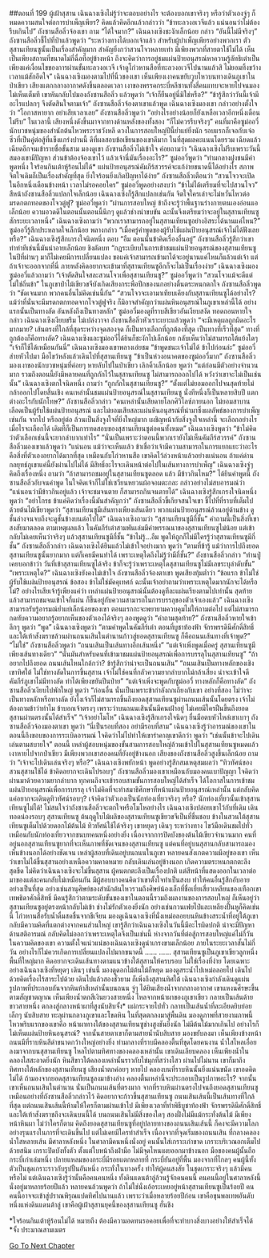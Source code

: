 ##ตอนที่ 199 ผู้เฝ้าสุสาน
เฉินฉางเซิงไม่รู้ว่าจะตอบอย่างไร จะต้องบอกเขาจริงๆ หรือว่าตัวเองจู่ๆ ก็หมดความสนใจต่อการบำเพ็ญเพียร? คิดแล้วคิดอีกแล้วกล่าวว่า “ข้าทะลวงอเวจีแล้ว แน่นอนว่าไม่ต้องรีบเกินไป”
ถังซานสือลิ่วจ้องเขา ถาม “ได้ใจมาก?”
เฉินฉางเซิงชะงักเล็กน้อย กล่าว “อันนี้ไม่มีจริงๆ”
ถังซานสือลิ่วชี้ไปที่ป่าแล้วพูดว่า “ระหว่างทางได้บอกเจ้าแล้ว สำหรับผู้บำเพ็ญเพียรอย่างพวกเรา ตัวสุสานเทียนซูนั้นเป็นเรื่องสำคัญมาก สำคัญยิ่งกว่าสวนโจวหลายเท่า มีเพียงพวกที่สายตาใช้ไม่ได้ เห็นเป็นเพียงสถานที่ขนาดไม่กี่ฉื่อที่อยู่ข้างหน้า ถึงจะคิดว่าการอยู่ชมแผ่นป้ายอนุสรณ์หาความรู้ลัทธิเต๋าเป็นเพียงแค่เงื่อนไขของการผ่านขั้นทะลวงอเวจี เจ้าดูโก่วหานสือที่ทะลวงอเวจีไปนานแล้วสิ ไม่ยอมทิ้งขว้างเวลาแม้สักอึดใจ”
เฉินฉางเซิงมองตามไปที่นิ้วของเขา เห็นเพียงเงาคนขยับวูบไหวบนทางเดินภูเขาในป่าเขียว เสียงแตกกลางอากาศดังขึ้นตลอดเวลา เงาของพรรคกระบี่หลีซานทั้งสี่คนแทบจะหายไปจนมองไม่เห็นเต็มที
เขาหันกลับไปมองถังซานสือลิ่ว แล้วพูดว่า “เจ้าก็ยืนอยู่นี่มิใช่หรือ?”
“ข้ารู้สึกว่าวันนี้เจ้ามีอะไรแปลกๆ จึงตัดสินใจตามเจ้า” ถังซานสือลิ่วจ้องตาเขาแล้วพูด
เฉินฉางเซิงมองเขา กล่าวอย่างตั้งใจว่า “โอกาสหายาก อย่าเสียเวลาเลย”
ถังซานสือลิ่วพูดว่า “อย่างไรอย่างน้อยก็ยังเหลือเวลาอีกหนึ่งเดือน ไม่รีบ”
ในเวลานี้ เสียงหนึ่งดังขึ้นมาจากทางด้านหลังของทั้งสอง “ก็ไม่ควรรีบจริงๆ”
คนที่มาคือซูม่ออวี๋ นักบวชหนุ่มของสำนักต้นไหวพระราชวังหลี ดวงในการสอบใหญ่ปีนี้ย่ำแย่ยิ่งนัก รอบแรกก็เจอกับเจ๋อซิ่วที่เป็นคู่ต่อสู้ที่แข็งแกร่งปานนี้ ดีที่ผลสอบข้อเขียนของเขาดีมาก ในที่สุดผลคะแนนโดยรวม เฉียดแล้วเฉียดอีกจนเข้ารายชื่อขั้นสาม
มองดูเขา ถังซานสือลิ่วไม่เข้าใจ ค่อยถามว่า “เฉินฉางเซิงไม่รีบเพราะวันนี้สมองเขามีปัญหา ส่วนข้าต้องจ้องเขาไว้ แล้วเจ้านี่มันเรื่องอะไร?”
ซูม่ออวี๋พูดว่า “ท่ามกลางฝูงชนมีคำพูดหนึ่ง ใจร้อนกินเต้าหู้ร้อนไม่ได้* แผ่นป้ายอนุสรณ์คัมภีร์สวรรค์จะแก้ง่ายขนาดนี้ได้อย่างไร สภาพจิตใจเดิมก็เป็นเรื่องสำคัญที่สุด ยิ่งใจร้อนยิ่งเกิดปัญหาได้ง่าย”
ถังซานสือลิ่วเตือนว่า “สวนโจวจะเปิดในอีกหนึ่งเดือนข้างหน้า เวลาไม่รอคอยใคร”
ซูม่ออวี๋พูดอย่างสงบว่า “ข้าไม่ได้เตรียมที่จะไปสวนโจว”
สีหน้าถังซานสือลิ่วแปลกใจเล็กน้อย เฉินฉางเซิงก็รู้สึกแปลกเช่นกัน จิตใจใครเล่าจะไม่หวั่นไหวต่อมรดกตกทอดของโจวตู๋ฟู?
ซูม่ออวี๋พูดว่า “ผ่านการสอบใหญ่ ข้าถึงจะรู้ว่าพื้นฐานร่างกายตนเองอ่อนแอเล็กน้อย ความอวดดีในตอนนั้นตอนนี้นึกๆ ดูแล้วช่างน่าขบขัน ฉะนั้นจึงเตรียมว่าจะอยู่ในสุสานเทียนซูสักระยะเวลาหนึ่ง”
เฉินฉางเซิงถามว่า “พวกเราสามารถอยู่ในสุสานเทียนซูอย่างอิสระได้นานแค่ไหน?”
ซูม่ออวี๋รู้สึกประหลาดใจเล็กน้อย พลางกล่าว “เมื่อครู่คำพูดของผู้รับใช้แผ่นป้ายอนุสรณ์เจ้าไม่ได้ฟังเลยหรือ?”
เฉินฉางเซิงรู้สึกเกรงใจนิดหนึ่ง ตอบ “อืม ตอนนั้นข้าคิดเรื่องอื่นอยู่”
ถังซานสือลิ่วรู้สึกว่าเขาทำท่าทีเช่นนี้มันน่าอายเล็กน้อย ชิงตัดบท “กฎระเบียบในการเข้าชมแผ่นป้ายอนุสรณ์ของสุสานเทียนซูในปีที่ผ่านๆ มาก็ไม่เคยมีการเปลี่ยนแปลง ขอแค่เจ้าสามารถเข้ามาได้จะอยู่นานแค่ไหนก็แล้วแต่เจ้า แต่ถ้าเจ้าจะออกจากที่นี่ ภายหลังคิดอยากจะเข้ามาที่สุสานเทียนซูอีกก็จะไม่เป็นเรื่องง่าย”
เฉินฉางเซิงมองซูม่ออวี๋แล้วถามว่า “เจ้าตัดสินใจสละสวนโจวเพื่อสุสานเทียนซู?”
ซูม่ออวี๋พูดว่า “สวนโจวแม้จะดีแต่ไม่ใช่ถิ่นข้า”
ในภูเขาป่าไม้เขียวขจีบังเกิดเสียงกระพือปีกของนกอย่างตื่นตระหนกตกใจ
ถังซานสือลิ่วพูดว่า “ชัดเจนมาก พวกคนอื่นไม่คิดเช่นนี้กัน”
“สวนโจวจะเอามาเทียบเคียงกับสุสานเทียนซูได้อย่างไร? แม้ว่าที่นั่นจะมีมรดกตกทอดจากโจวตู๋ฟูจริง ก็มิอาจสำคัญกว่าแผ่นหินอนุสรณ์ในภูเขาเหล่านี้ได้ อย่างแรกนั้นเป็นทางลัด อันหลังถึงเป็นทางหลัก”
ซูม่ออวี๋มองดูที่ราบสีเขียวอันเงียบสงัด ทอดถอนหายใจกล่าว
เฉินฉางเซิงเงียบขรึม ไม่เปล่งวาจา
ถังซานสือลิ่วหัวเราะเยาะแล้วพูดว่า “จะมีเหตุผลถูกผิดอะไรมากมาย? เส้นตรงที่ใกล้ที่สุดระหว่างจุดสองจุด ก็เป็นทางเลือกที่ถูกต้องที่สุด เป็นทางที่เร็วที่สุด”
ทางที่ถูกต้องก็คือทางลัด? เฉินฉางเซิงและซูม่ออวี๋ได้ยินก็ชะงักไปเล็กน้อย กลับเห็นว่าไม่สามารถโต้แย้งใดๆ
“เจ้าก็ใช้ได้เหมือนกันนี่” เฉินฉางเซิงมองเขาพลางเอ่ยชม
“ข้าพูดชนะเจ้าไม่ได้ ข้าไปก่อนล่ะ” ซูม่ออวี๋ส่ายหัวไปมา มือไขว้หลังแล้วเดินไปที่สุสานเทียนซู
“ข้าเป็นห่วงอนาคตของซูม่ออวี๋มาก” ถังซานสือลิ่วมองเงาของนักบวชหนุ่มที่ค่อยๆ หายลับไปในป่าเขียว เลิกคิ้วเล็กน้อย พูดว่า “แต่ก่อนมีตัวอย่างจำนวนมาก รวมถึงตอนนี้ยังมีหลายคนที่ถูกกักไว้ในสุสานเทียนซู ไม่สามารถออกไปได้ หวังว่าเขาจะไม่เป็นเช่นนั้น”
เฉินฉางเซิงตกใจนิดหนึ่ง ถามว่า “ถูกกักในสุสานเทียนซู?”
“ตั้งแต่ไม่ยอมออกไปจนสุดท้ายไม่กล้าออกไปโดยสิ้นเชิง คนเหล่านั้นชมแผ่นป้ายอนุสรณ์ในสุสานเทียนซู นั่งทีหนึ่งก็เป็นหลายสิบปี แตกต่างอะไรกับนักโทษ?”
ถังซานสือลิ่วกล่าว “คนเหล่านั้นเสียดายโลกศิวิไลซ์ภายนอก ไม่ยอมสาบานเลือดเป็นผู้รับใช้แผ่นป้ายอนุสรณ์ และไม่ยอมเสียสละแผ่นหินอนุสรณ์ที่นำมาซึ่งผลลัพธ์ของการบำเพ็ญเช่นกัน จากไป หรืออยู่ต่อ ล้วนเป็นสิ่งจูงใจที่ยิ่งใหญ่มาก เผชิญหน้ากับสิ่งจูงใจเหล่านี้ จะเลือกอย่างไร เมื่อไรจะเลือกได้ เดิมทีก็เป็นการทดสอบของสุสานเทียนซูต่อคนทั้งหมด”
เฉินฉางเซิงพูดว่า “ข้าไม่คิดว่าตัวเลือกเช่นนี้จะยากลำบากเท่าไร”
“นั่นเป็นเพราะว่าตอนนี้พวกเรายังไม่เห็นคัมภีร์สวรรค์”
ถังซานสือลิ่วมองเขาแล้วพูดว่า “แน่นอน แม้ว่าจะเห็นแล้ว ข้าเชื่อว่าเจ้ามีความสามารถในการแยกแยะว่าอะไรคือสิ่งที่ตัวเองอยากได้มากที่สุด เหมือนกับโก่วหานสือ เขาคิดไว้ล่วงหน้าแล้วอย่างแน่นอน ถ้าแค่ด่านกลยุทธ์ภูเขาแค่นี้ยังผ่านไปไม่ได้ มีสิทธิ์อะไรจะเดินหน้าต่อไปในเส้นทางการบำเพ็ญ”
เฉินฉางเซิงจู่ๆ คิดถึงเรื่องหนึ่ง ถามว่า “ถ้าสามารถชมอยู่ในสุสานเทียนซูตลอด แล้ว มีข้าวกินไหม?”
ได้ยินคำพูดนี้ ถังซานสือลิ่วอับจนคำพูด ในใจคิดเจ้าก็ไม่ใช่เซวียนหยวนผ้อจอมตะกละ กล่าวอย่างไม่สบอารมณ์ว่า “แน่นอนว่ามีข้าวกินอยู่แล้ว เจ้าจะชมจนตาย ก็สามารถกินจนตายได้”
เฉินฉางเซิงรู้สึกเกรงใจนิดหนึ่ง พูดว่า “อย่าโกรธ ข้าแค่คิดว่าเรื่องนี้มันสำคัญกว่า”
ถังซานสือลิ่วขี้เกียจสนใจเขา ชี้ไปที่ที่ราบที่เต็มไปด้วยต้นไม้เขียวพูดว่า “สุสานเทียนซูมีเส้นทางเพียงเส้นเดียว พวกแผ่นป้ายอนุสรณ์ล้วนอยู่ด้านข้าง ดูชั้นล่างจนจบถึงจะดูชั้นข้างบนต่อไปได้”
เฉินฉางเซิงถามว่า “สุสานเทียนซูมีกี่ชั้น”
คำถามนี้เป็นสิ่งที่เขาสงสัยมาตลอด ตามเหตุผลแล้ว ในคัมภีร์เต๋าสามพันเล่มมีคำพรรณนาของสุสานเทียนซูไม่น้อย แต่เข้ากลับไม่เคยเห็นว่าจริงๆ แล้วสุสานเทียนซูมีกี่ชั้น
“ข้าไม่รู้...อืม พูดให้ถูกก็ไม่มีใครรู้ว่าสุสานเทียนซูมีกี่ชั้น” ถังซานสือลิ่วกล่าว
เฉินฉางเซิงได้ยินแล้วไม่เข้าใจอย่างมาก พูดว่า “ตามที่ข้ารู้ แม้ว่าการไปถึงยอดสุสานเทียนซูนั้นยากมาก แต่ก็เคยมีคนทำได้ เพราะเหตุใดถึงไม่รู้ว่ามีกี่ชั้น?”
ถังซานสือลิ่วกล่าว “ท่านปู่เคยบอกข้าว่า วันที่เข้าสุสานเทียนซูได้จริง ข้าก็จะรู้ว่าเพราะเหตุใดสุสานเทียนซูไม่มีเลขระบุลำดับขั้น”
“เพราะเหตุใด?” เฉินฉางเซิงยังคงไม่เข้าใจ
ถังซานสือลิ่วจ้องตาเขา พูดเสียงทุ้มต่ำว่า “ข้อแรก ข้าไม่ใช่ผู้รับใช้แผ่นป้ายอนุสรณ์ ข้อสอง ข้าไม่ใช่มัคคุเทศก์ ฉะนั้นเจ้าอย่าถามว่าเพราะเหตุใดมากนักจะได้หรือไม่? อย่างไรเสียเจ้ารู้เพียงแค่ว่า เหล่าแผ่นป้ายอนุสรณ์นั้นต้องดูทีละแผ่นเรียงตามไปเท่านั้น สุดท้ายแล้วสามารถชมจนเข้าใจกี่แผ่น ก็ขึ้นอยู่กับความสามารถในการบรรลุของตัวเจ้าเองแล้ว”
เฉินฉางเซิงสามารถรับรู้อารมณ์ย่ำแย่เล็กน้อยของเขา ตอนแรกกะจะพยายามควบคุมไม่ให้ถามต่อไป แต่ไม่สามารถกดทับความอยากรู้อยากเห็นของตัวเองได้จริงๆ ลองพูดดูว่า “คำถามสุดท้าย?”
ถังซานสือลิ่วหายใจเข้าลึกๆ พูดว่า “พูด”
เฉินฉางเซิงพูดว่า “ตามคำพูดในคัมภีร์เต๋า ตอนที่บูชาท้องฟ้า จักรพรรดินีศักดิ์สิทธิ์และใต้เท้าสังฆราชล้วนผ่านถนนเสินในตำนานก้าวสู่ยอดสุสานเทียนซู ก็คือถนนเส้นทางที่เจ้าพูด?”
“ไม่ใช่” ถังซานสือลิ่วพูดว่า “ถนนเสินเป็นเส้นทางอีกเส้นหนึ่ง”
“แต่เจ้าเพิ่งพูดเมื่อครู่ สุสานเทียนซูมีเพียงเส้นทางเดียว”
“นั่นมันสำหรับคนที่เข้ามาชมแผ่นป้ายอนุสรณ์เพื่อการบรรลุในสุสานเทียนซู”
“ถ้าอยากไปถึงยอด ถนนเส้นไหนใกล้กว่า? ข้ารู้สึกว่าน่าจะเป็นถนนเสิน”
“ถนนเสินเป็นทางหลักของเชิงเขาทิศใต้ ไม่ใช่ทางลัดในการขึ้นสุสาน เจ้าไม่ใช่คนที่กลัวความยากลำบากไม่กล้าเสี่ยง น่าจะเข้าใจดี คัมภีร์ภูเขาไม่มีทางลัด ทำได้เพียงขยันปีนป่าย”
“แต่เจ้าเพิ่งจะพูดกับซูม่ออวี๋ ทางหลักก็คือทางลัด”
ถังซานสือลิ่วเงียบไปพักใหญ่ พูดว่า “ก่อนอื่น นั่นเป็นเพราะข้ากำลังถกเถียงกับเขา อย่างที่สอง ไม่ว่าจะเป็นทางหลักหรือทางลัด ยังไงเจ้าก็ไม่สามารถขึ้นถึงยอดสุสานเทียนซูผ่านถนนเส้นนั้นโดยตรง เจ้าไม่ต้องถามข้าว่าทำไม ข้าบอกเจ้าตรงๆ เพราะว่าบนถนนเสินนั้นมีคนเฝ้าอยู่ ไม่เคยมีใครฝืนขึ้นถึงยอดสุสานผ่านตรงนั้นได้สำเร็จ”
“เจ้าอย่าโมโห” เฉินฉางเซิงรู้สึกเกรงใจนิดๆ ยื่นมือตบหัวไหล่เขาเบาๆ
ถังซานสือลิ่วจ้องมองตาเขา พูดว่า “นี่เป็นรอบที่สอง อย่ามีรอบที่สาม”
เฉินฉางเซิงรู้ว่าอารมณ์ของเขาในตอนนี้ถึงขอบของการระเบิดอารมณ์ ใจคิดว่าไม่ไปทำให้เขารำคาญเขาดีกว่า พูดว่า “เช่นนั้นข้าจะไปเดินเล่นตามสบายใจ”
ตอนนี้ เหล่าผู้สอบหนุ่มของขั้นสามการสอบใหญ่ล้วนเข้าไปในสุสานเทียนซูหมดแล้ว เงาหายไปจากป่าเขียว มีเพียงพวกเขาสองคนที่ยังอยู่ข้างนอก
เสียงของถังซานสือลิ่วสูงขึ้นเล็กน้อย ถามว่า “เจ้าจะไปเดินเล่นจริงๆ หรือ?”
เฉินฉางเซิงพยักหน้า พูดอย่างรู้สึกสมเหตุสมผลว่า “ทิวทัศน์ของสวนสุสานใช้ได้ ข้าคิดอยากจะเดินไปรอบๆ”
ถังซานสือลิ่วมองเขาเหมือนกับมองคนเบาปัญญา ใจคิดว่าผ่านมาด้วยความยากลำบาก ทุกคนถึงจะเข้ารอบสามขั้นการสอบใหญ่ได้สำเร็จ ได้โอกาสในการเข้าชมแผ่นป้ายอนุสรณ์เพื่อการบรรลุ เจ้าไม่คิดที่จะทำสมาธิศึกษาที่หน้าแผ่นป้ายอนุสรณ์เหล่านั้น แต่กลับคิดแค่อยากจะเดินดูทิวทัศน์รอบๆ? เจ้าคิดว่าตัวเองเป็นนักท่องเที่ยวจริงๆ หรือ? นักท่องเที่ยวนั้นเข้าสุสานเทียนซูไม่ได้!
ไม่สนใจว่าถังซานสือลิ่วจะตกใจหรือโมโหอย่างไร เฉินฉางเซิงปล่อยเขาไว้กับที่เดิม เดินทอดน่องรอบๆ สุสานเทียนซู ต้นฤดูใบไม้ผลิของสุสานเทียนซูเขียวขจีเป็นที่ชื่นชอบ ข้างในสวนใต้สุสานเทียนซูเต็มไปด้วยดอกไม้ต้นไม้ ทิวทัศน์ใช้ได้จริงๆ เขาหยุดๆ เดินๆ ระหว่างทาง ไขว้มือเดินชมไปทั่ว เหมือนกับนักท่องเที่ยวจากชนบทคนหนึ่งอย่างยิ่ง
เนื่องจากการปิดบังของต้นไม้เขียวจำนวนมาก คนที่อยู่นอกสุสานเทียนซูยากที่จะเห็นภาพที่ชัดเจนของสุสานเทียนซู แต่คนที่อยู่บนสุสานกลับสามารถมองเห็นข้างนอกได้อย่างชัดเจน เหล่าผู้สอบที่เดินอยู่บนถนนในภูเขา หลายคนสังเกตความมีอยู่ของเขา เห็นว่าเขาไม่ได้ขึ้นสุสานอย่างเหนือความคาดหมาย กลับเดินเล่นอยู่ข้างนอก เกิดความตระหนกตกตะลึงสุดขีด
ไม่คิดว่าเฉินฉางเซิงจะไม่ขึ้นสุสาน ผู้คนตกตะลึงเป็นเรื่องปกติ แต่สีหน้าที่แสดงออกในเวลาต่อมาของแต่ละคนกลับไม่เหมือนกัน มีผู้สอบบางคนคิดว่าเขาตั้งใจทำเป็นสงบ ทำให้คนอื่นรู้สึกอับอายอย่างเป็นที่สุด อย่างเช่นสานุศิษย์ของสำนักต้นไหวรวมถึงศิษย์น้องเล็กที่ชื่อเยี่ยเสี่ยวเหลียนของเทือกเขาเทพธิดาศักดิ์สิทธิ์ มีคนรู้สึกว่าตามระดับขั้นของเขาในตอนนี้รวมถึงผลงานของการสอบใหญ่ ก็เห็นอยู่ว่าสุสานเทียนซูอยู่ตรงหน้ากลับไม่เข้า ช่างไม่รักตัวเองยิ่งนัก อย่างเช่นกวนเฟยไป๋และเหลียงปั้นหูก็คิดเช่นนี้ โก่วหานสือรับน้ำดื่มสดชื่นจากชีเจียน มองดูเฉินฉางเซิงที่นั่งเหม่อลอยบนหินข้างสระน้ำที่อยู่ใต้ภูเขา กลับมีความคิดที่แตกต่างจากคนส่วนใหญ่
เขารู้สึกว่าเฉินฉางเซิงในวันนี้มีอะไรผิดปกติ น่าจะมีปัญหาด้านสติอารมณ์ กลับคิดไม่ออกว่าเพราะเหตุใดจึงเป็นเช่นนี้ ห่างจากวันที่ต่อสู้การสอบใหญ่แค่ไม่กี่วัน ในความคิดของเขา ความตั้งใจแน่วแน่ของเฉินฉางเซิงดูน่าเกรงขามเล็กน้อย ภายในระยะเวลาสั้นไม่กี่วัน อย่างไรก็ไม่ควรเกิดการเปลี่ยนแปลงไปมากขนาดนี้
......
......
สุสานเทียนซูเป็นภูเขาเขียวลูกหนึ่ง พื้นที่ใหญ่มาก คิดอยากจะเดินเส้นทางตามแนวข้างใต้สุสานให้ครบรอบ ไม่ใช่เรื่องที่ง่าย โดยเฉพาะอย่างเฉินฉางเซิงที่หยุดๆ เดินๆ เช่นนี้ มองดูดอกไม้ต้นไม้ก็หยุด มองดูสระน้ำไปเหม่อลอยไป เดินไปด้วยคิดเรื่องไร้สาระไปด้วย เดินไปแล้วสองชั่วยาม ก็เพิ่งถึงสุสานทิศใต้
เฉินฉางเซิงกำลังเดินดูแผ่นรูปภาพที่ประกอบกันจากหินห้าสีเหล่านั้นบนถนน จู่ๆ ได้ยินเสียงน้ำจากกลางอากาศ เขาแหงนศีรษะขึ้นตามสัญชาตญาณ เห็นเพียงน้ำตกสีเงินยวงสายหนึ่ง ไหลจากหน้าผาของภูเขาเขียว กลายเป็นเส้นด้ายขาวสายหนึ่ง ตกลงสู่กลางหน้าผาที่สูงนับสิบจั้ง* แผ่กระจายไปทั่ว กลายเป็นเส้นน้ำที่ละเอียดยิบย่อยเล็กๆ นับสิบสาย ทะลุผ่านกลางภูเขาและโขดหิน ในที่สุดตกลงมาสู่พื้นดิน
มองดูภาพที่สวยงามภาพนี้ ไหวพริบแรกของเขาคือ หน้าผาทางใต้ของสุสานเทียนซูช่างสูงชันยิ่งนัก ไม่มีต้นไม้มากเกินไป อย่างไรก็ไม่เห็นแผ่นป้ายหินอนุสรณ์? จากนั้นสายตาเขาก็ตามสายน้ำนับสิบสาย มองขยับลงมา เห็นเพียงข้างหน้าถนนมีที่ราบหินสีดำขนาดกว้างใหญ่อย่างยิ่ง ท่ามกลางที่ราบมีคลองตื้นที่ขุดโดยคนงาน น้ำใสไหลเอื่อยลงมาจากบนสุสานเทียนซู ไหลไปตามทิศทางของคลองเหล่านั้น
เขาเดินเลียบคลอง เห็นเพียงน้ำในคลองใสสะอาดยิ่งนัก หินสีขาวใต้คลองเหล่านั้นราวกับไข่มุกที่สว่างไสว ผ่านไปไม่นาน เขาก็มาถึงทิศทางใต้หลักของสุสานเทียนซู เสียงน้ำตกค่อยๆ หายไป คลองบนที่ราบหินนั้นยิ่งแน่นขนัด เขาอดคิดไม่ได้ ถ้ามองจากยอดสุสานเทียนซูลงมาข้างล่าง คลองตื้นเหล่านี้จะประกอบเป็นรูปภาพอะไร?
จากนั้น เขาเห็นถนนเสินในตำนาน
นั่นเป็นถนนเส้นที่ตรงมาก จากที่ราบหินผ่านตรงไปจนถึงยอดสุสานเทียนซู เหมือนอย่างที่ถังซานสือลิ่วกล่าวไว้ คิดอยากจะก้าวขึ้นสุสานเทียนซู ถนนเสินเส้นนี้เป็นเส้นทางที่ใกล้ที่สุด แต่ถนนเสินเส้นนี้ห้ามให้ใครก็ตามผ่านเข้าไป มีเพียงเวลาที่ทำพิธีบูชาท้องฟ้า จักรพรรดินีศักดิ์สิทธิ์และใต้เท้าสังฆราชถึงจะเดินบนนี้ได้
บนถนนเสินไม่มีสิ่งของใดๆ สองฝั่งไม่มีแม้กระทั่งต้นไม้ มีเพียงหน้าหินผา
ไม่ว่าใครก็ตาม คิดถึงยอดสุสานเทียนซูที่อยู่ปลายทางของถนนเสินเส้นนี้ ก็คงจะมีความโลภอย่างรุนแรงในการที่จะเดินขึ้นไป
แต่ไม่เคยมีใครทำสำเร็จ
เนื่องจากที่จุดเริ่มของถนนเสิน ที่กลางคลองน้ำใสหลายเส้น มีศาลาหลังหนึ่ง
ในศาลามีคนหนึ่งนั่งอยู่
คนนั้นใส่เกราะเก่าขาด เกราะบริเวณอกเต็มไปด้วยสนิม เกราะปิดบังทั้งตัว ตั้งแต่ใบหน้าถึงฝ่ามือ ไม่มีจุดไหนเผยออกมาข้างนอก
มือของคนผู้นั้นถือกระบี่เก่าเล่มหนึ่ง ปลายแหลมของกระบี่มีรอยแตกหลายที่ กระบี่ยันอยู่ที่พื้น
มองจากที่ไกลๆ คนผู้นี้ทั้งตัวเป็นชุดเกราะราวกับรูปปั้นอันหนึ่ง
กระทั่งในบางครั้ง ทำให้ผู้คนสงสัย ในชุดเกราะจริงๆ แล้วมีคนหรือไม่
แต่เฉินฉางเซิงรู้ว่านั้นคือคนคนหนึ่ง
ทั้งดินแดนต้าลู่ล้วนรู้จักคนคนนี้
คนคนนี้อยู่ในศาลาหลังนี้ นั่งอยู่มาหลายร้อยปีแล้ว
หลายคนล้วนพูดว่า ถ้าไม่ใช่นั่งเอ้อระเหยอยู่หน้าสุสานเทียนซูเป็นร้อยปี คนคนนี้อาจจะเข้าสู่ปราณพิรุณแปดทิศไปนานแล้ว
เพราะว่าเมื่อหลายร้อยปีก่อน เขาคือขุนพลเทพอันดับหนึ่งแห่งดินแดนต้าลู่
เขาคือผู้เฝ้าสุสานยุคนี้ของสุสานเทียนซู ฮั่นชิง


*ใจร้อนกินเต้าหู้ร้อนไม่ได้ หมายถึง ต้องมีความอดทนรอคอยเพื่อที่จะทำบางสิ่งบางอย่างให้สำเร็จได้
*จั้ง ประมาณสามเมตร


[Go To Next Chapter]( ./201.md)